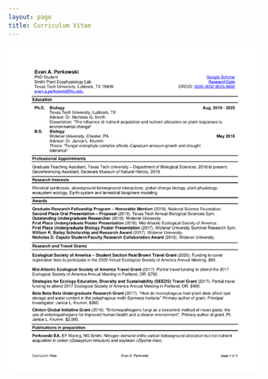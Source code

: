```yaml
---
layout: page
title: Curriculum Vitae
---
```


<a href="files/Evan_Perkowski_CV_UpdatedSu2020_08-14-2020.pdf" class="image fit"><img src="files/Evan_Perkowski_CV_UpdatedSu2020_08-14-2020.pdf" alt=""></a>
